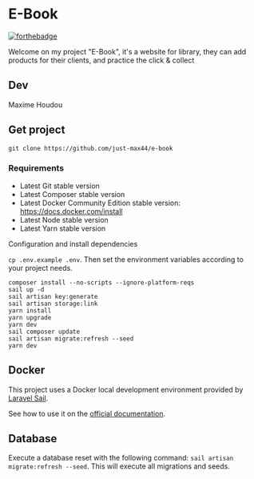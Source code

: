 # E-Book

[![forthebadge](http://forthebadge.com/images/badges/built-with-love.svg)](http://laravel.com)

Welcome on my project "E-Book", it's a website for library, they can add products for their clients, and practice the click & collect

## Dev

Maxime Houdou

## Get project
```shell
git clone https://github.com/just-max44/e-book
```

### Requirements

* Latest Git stable version
* Latest Composer stable version
* Latest Docker Community Edition stable version: https://docs.docker.com/install
* Latest Node stable version
* Latest Yarn stable version

Configuration and install dependencies

`cp .env.example .env`. Then set the environment variables according to your project needs.
```shell
composer install --no-scripts --ignore-platform-reqs
sail up -d
sail artisan key:generate
sail artisan storage:link
yarn install
yarn upgrade
yarn dev
sail composer update
sail artisan migrate:refresh --seed
yarn dev
```
## Docker

This project uses a Docker local development environment provided by [Laravel Sail](https://laravel.com/docs/sail).

See how to use it on the [official documentation](https://laravel.com/docs/sail#executing-sail-commands).

## Database

Execute a database reset with the following command: `sail artisan migrate:refresh --seed`. This will execute all migrations and seeds.
